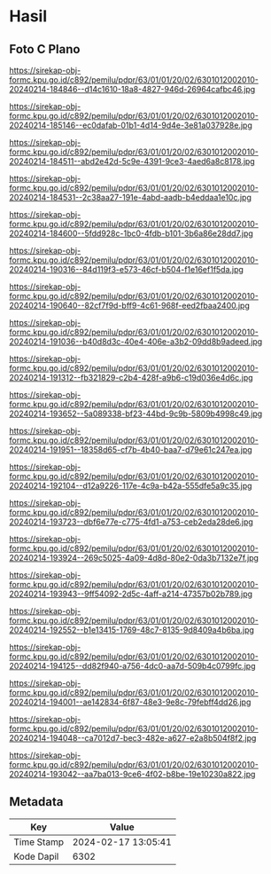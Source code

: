 # Hasil

## Foto C Plano

https://sirekap-obj-formc.kpu.go.id/c892/pemilu/pdpr/63/01/01/20/02/6301012002010-20240214-184846--d14c1610-18a8-4827-946d-26964cafbc46.jpg

https://sirekap-obj-formc.kpu.go.id/c892/pemilu/pdpr/63/01/01/20/02/6301012002010-20240214-185146--ec0dafab-01b1-4d14-9d4e-3e81a037928e.jpg

https://sirekap-obj-formc.kpu.go.id/c892/pemilu/pdpr/63/01/01/20/02/6301012002010-20240214-184511--abd2e42d-5c9e-4391-9ce3-4aed6a8c8178.jpg

https://sirekap-obj-formc.kpu.go.id/c892/pemilu/pdpr/63/01/01/20/02/6301012002010-20240214-184531--2c38aa27-191e-4abd-aadb-b4eddaa1e10c.jpg

https://sirekap-obj-formc.kpu.go.id/c892/pemilu/pdpr/63/01/01/20/02/6301012002010-20240214-184600--5fdd928c-1bc0-4fdb-b101-3b6a86e28dd7.jpg

https://sirekap-obj-formc.kpu.go.id/c892/pemilu/pdpr/63/01/01/20/02/6301012002010-20240214-190316--84d119f3-e573-46cf-b504-f1e16ef1f5da.jpg

https://sirekap-obj-formc.kpu.go.id/c892/pemilu/pdpr/63/01/01/20/02/6301012002010-20240214-190640--82cf7f9d-bff9-4c61-968f-eed2fbaa2400.jpg

https://sirekap-obj-formc.kpu.go.id/c892/pemilu/pdpr/63/01/01/20/02/6301012002010-20240214-191036--b40d8d3c-40e4-406e-a3b2-09dd8b9adeed.jpg

https://sirekap-obj-formc.kpu.go.id/c892/pemilu/pdpr/63/01/01/20/02/6301012002010-20240214-191312--fb321829-c2b4-428f-a9b6-c19d036e4d6c.jpg

https://sirekap-obj-formc.kpu.go.id/c892/pemilu/pdpr/63/01/01/20/02/6301012002010-20240214-193652--5a089338-bf23-44bd-9c9b-5809b4998c49.jpg

https://sirekap-obj-formc.kpu.go.id/c892/pemilu/pdpr/63/01/01/20/02/6301012002010-20240214-191951--18358d65-cf7b-4b40-baa7-d79e61c247ea.jpg

https://sirekap-obj-formc.kpu.go.id/c892/pemilu/pdpr/63/01/01/20/02/6301012002010-20240214-192104--d12a9226-117e-4c9a-b42a-555dfe5a9c35.jpg

https://sirekap-obj-formc.kpu.go.id/c892/pemilu/pdpr/63/01/01/20/02/6301012002010-20240214-193723--dbf6e77e-c775-4fd1-a753-ceb2eda28de6.jpg

https://sirekap-obj-formc.kpu.go.id/c892/pemilu/pdpr/63/01/01/20/02/6301012002010-20240214-193924--269c5025-4a09-4d8d-80e2-0da3b7132e7f.jpg

https://sirekap-obj-formc.kpu.go.id/c892/pemilu/pdpr/63/01/01/20/02/6301012002010-20240214-193943--9ff54092-2d5c-4aff-a214-47357b02b789.jpg

https://sirekap-obj-formc.kpu.go.id/c892/pemilu/pdpr/63/01/01/20/02/6301012002010-20240214-192552--b1e13415-1769-48c7-8135-9d8409a4b6ba.jpg

https://sirekap-obj-formc.kpu.go.id/c892/pemilu/pdpr/63/01/01/20/02/6301012002010-20240214-194125--dd82f940-a756-4dc0-aa7d-509b4c0799fc.jpg

https://sirekap-obj-formc.kpu.go.id/c892/pemilu/pdpr/63/01/01/20/02/6301012002010-20240214-194001--ae142834-6f87-48e3-9e8c-79febff4dd26.jpg

https://sirekap-obj-formc.kpu.go.id/c892/pemilu/pdpr/63/01/01/20/02/6301012002010-20240214-194048--ca7012d7-bec3-482e-a627-e2a8b504f8f2.jpg

https://sirekap-obj-formc.kpu.go.id/c892/pemilu/pdpr/63/01/01/20/02/6301012002010-20240214-193042--aa7ba013-9ce6-4f02-b8be-19e10230a822.jpg


## Metadata

| Key        | Value               |
| ---------- | ------------------- |
| Time Stamp | 2024-02-17 13:05:41 |
| Kode Dapil | 6302                |




